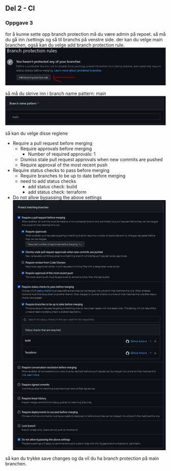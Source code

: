 

## Del 2 - CI

### Oppgave 3
for å kunne sette opp branch protection må du være admin på repoet.
så må du gå inn /settings og så til branchs på venstre side. 
der kan du velge main branchen, også kan du velge add branch protection rule.
![oppgave2.3.1.png](img/oppgave2.3.1.png)

så må du skrive inn i branch name pattern: main
![img.png](img/oppgave2.3.2.png)

så kan du velge disse reglene
- Require a pull request before merging
  - Require approvals before merging
    - Number of required approvals: 1
  - Dismiss stale pull request approvals when new commits are pushed
  - Require approval of the most recent push
- Require status checks to pass before merging
  - Require branches to be up to date before merging
  - need to add status checks
    - add status check: build
    - add status check: terraform
- Do not allow bypassing the above settings
![img_2.png](img/oppgave2.3.3.png)

så kan du trykke save changes og da vil du ha branch protection på main branchen.